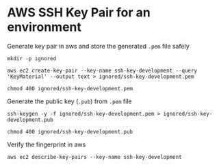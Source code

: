 # AWS SSH Key Pair for an environment

Generate key pair in aws and store the generated `.pem` file safely

    mkdir -p ignored

    aws ec2 create-key-pair --key-name ssh-key-development --query 'KeyMaterial' --output text > ignored/ssh-key-development.pem

    chmod 400 ignored/ssh-key-development.pem

Generate the public key (`.pub`) from `.pem` file

    ssh-keygen -y -f ignored/ssh-key-development.pem > ignored/ssh-key-development.pub

    chmod 400 ignored/ssh-key-development.pub

Verify the fingerprint in aws

    aws ec2 describe-key-pairs --key-name ssh-key-development